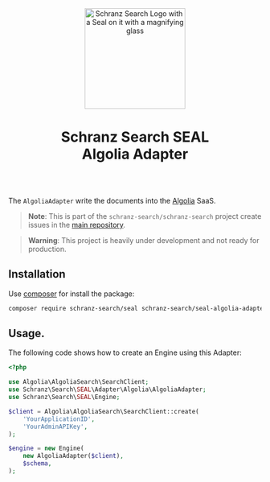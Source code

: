 <div align="center">
    <img alt="Schranz Search Logo with a Seal on it with a magnifying glass" src="https://avatars.githubusercontent.com/u/120221538?s=400&v=5" width="200" height="200">
</div>

<h1 align="center">Schranz Search SEAL <br /> Algolia Adapter</h1>

<br />
<br />

The `AlgoliaAdapter` write the documents into the [Algolia](https://www.algolia.com/de/) SaaS.

> **Note**:
> This is part of the `schranz-search/schranz-search` project create issues in the [main repository](https://github.com/schranz-search/schranz-search).

> **Warning**:
> This project is heavily under development and not ready for production.

## Installation

Use [composer](https://getcomposer.org/) for install the package:

```bash
composer require schranz-search/seal schranz-search/seal-algolia-adapter
```

## Usage.

The following code shows how to create an Engine using this Adapter:

```php
<?php

use Algolia\AlgoliaSearch\SearchClient;
use Schranz\Search\SEAL\Adapter\Algolia\AlgoliaAdapter;
use Schranz\Search\SEAL\Engine;

$client = Algolia\AlgoliaSearch\SearchClient::create(
    'YourApplicationID',
    'YourAdminAPIKey',
);

$engine = new Engine(
    new AlgoliaAdapter($client),
    $schema,
);
```
